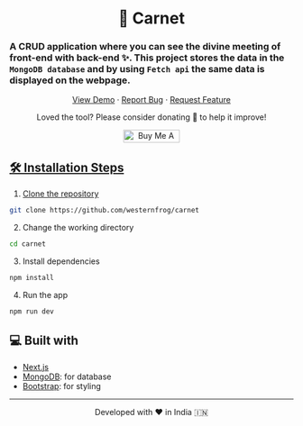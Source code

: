 <h1 align="center">
  📝 Carnet
</h1>


### A CRUD application where you can see the divine meeting of front-end with back-end ✨. This project stores the data in the `MongoDB database` and by using `Fetch api` the same data is displayed on the webpage.


<p align="center">
    <a href="https://carnet69.vercel.app/" target="blank">View Demo</a>
    ·
    <a href="https://github.com/westernfrog/carnet/issues/new/choose">Report Bug</a>
    ·
    <a href="https://github.com/westernfrog/carnet/issues/new/choose">Request Feature</a>
</p>

<p align="center">
Loved the tool? Please consider donating</a> 💸 to help it improve!
</p>

<p align="center">
<a href="https://www.buymeacoffee.com/amansinghme" target="_blank"><img src="https://cdn.buymeacoffee.com/buttons/default-orange.png" alt="Buy Me A Coffee" height="23" width="100" style="border-radius:1px" />
</p>
  
## 🛠️ Installation Steps

1. Clone the repository

```bash
git clone https://github.com/westernfrog/carnet
```

2. Change the working directory

```bash
cd carnet
```

3. Install dependencies

```bash
npm install
```

4. Run the app

```bash
npm run dev
```

## 💻 Built with

- [Next.js](https://nextjs.org/)
- [MongoDB](https://mongodb.com/): for database
- [Bootstrap](https://getbootstrap.com/): for styling

<hr>
<p align="center">
Developed with ❤️ in India 🇮🇳 
</p>

